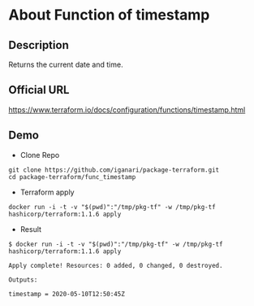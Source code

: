 # About Function of timestamp

## Description

Returns the current date and time.

## Official URL

https://www.terraform.io/docs/configuration/functions/timestamp.html

## Demo

+ Clone Repo

```
git clone https://github.com/iganari/package-terraform.git
cd package-terraform/func_timestamp
```

+ Terraform apply

```
docker run -i -t -v "$(pwd)":"/tmp/pkg-tf" -w /tmp/pkg-tf hashicorp/terraform:1.1.6 apply
```

+ Result

```
$ docker run -i -t -v "$(pwd)":"/tmp/pkg-tf" -w /tmp/pkg-tf hashicorp/terraform:1.1.6 apply

Apply complete! Resources: 0 added, 0 changed, 0 destroyed.

Outputs:

timestamp = 2020-05-10T12:50:45Z
```
